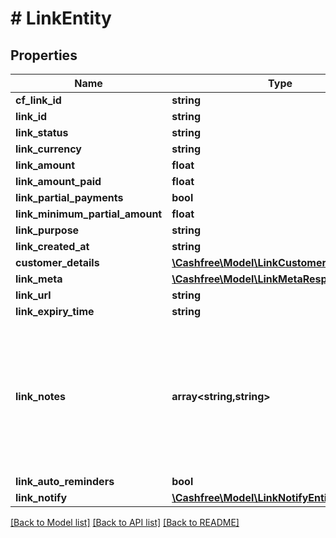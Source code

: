 # # LinkEntity

## Properties

Name | Type | Description | Notes
------------ | ------------- | ------------- | -------------
**cf_link_id** | **string** |  | [optional]
**link_id** | **string** |  | [optional]
**link_status** | **string** |  | [optional]
**link_currency** | **string** |  | [optional]
**link_amount** | **float** |  | [optional]
**link_amount_paid** | **float** |  | [optional]
**link_partial_payments** | **bool** |  | [optional]
**link_minimum_partial_amount** | **float** |  | [optional]
**link_purpose** | **string** |  | [optional]
**link_created_at** | **string** |  | [optional]
**customer_details** | [**\Cashfree\Model\LinkCustomerDetailsEntity**](LinkCustomerDetailsEntity.md) |  | [optional]
**link_meta** | [**\Cashfree\Model\LinkMetaResponseEntity**](LinkMetaResponseEntity.md) |  | [optional]
**link_url** | **string** |  | [optional]
**link_expiry_time** | **string** |  | [optional]
**link_notes** | **array<string,string>** | Key-value pair that can be used to store additional information about the entity. Maximum 5 key-value pairs | [optional]
**link_auto_reminders** | **bool** |  | [optional]
**link_notify** | [**\Cashfree\Model\LinkNotifyEntity**](LinkNotifyEntity.md) |  | [optional]

[[Back to Model list]](../../README.md#models) [[Back to API list]](../../README.md#endpoints) [[Back to README]](../../README.md)
